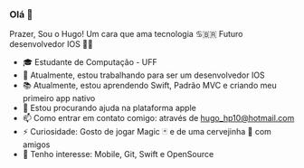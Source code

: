 ### Olá 👋

<!--
**HPR10/HPR10** is a ✨ _special_ ✨ repository because its `README.md` (this file) appears on your GitHub profile.
-->

Prazer, Sou o Hugo! Um cara que ama tecnologia ♋️🇧🇷
Futuro desenvolvedor IOS 👨‍💻

- 🎓 Estudante de Computação - UFF
- 🔭 Atualmente, estou trabalhando para ser um desenvolvedor IOS
- 📚 Atualmente, estou aprendendo Swift, Padrão MVC e criando meu primeiro app nativo
- 🤔 Estou procurando ajuda na plataforma apple
- 📫 Como entrar em contato comigo: através de hugo_hp10@hotmail.com
- ⚡  Curiosidade: Gosto de jogar Magic 🃏 e de uma cervejinha 🍺 com amigos
- 🎯 Tenho interesse: Mobile, Git, Swift e OpenSource









